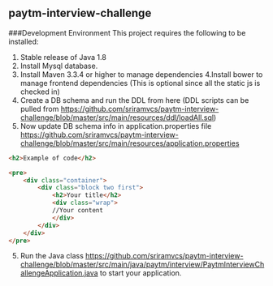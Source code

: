 ## paytm-interview-challenge

###Development Environment
This project requires the following to be installed:<br>
1. Stable release of Java 1.8<br>
2. Install Mysql database.
3. Install Maven 3.3.4 or higher to manage dependencies
4.Install bower to manage frontend dependencies (This is optional since all the static js is checked in)
6. Create a DB schema and run the DDL from here (DDL scripts can be pulled from https://github.com/sriramvcs/paytm-interview-challenge/blob/master/src/main/resources/ddl/loadAll.sql)
7. Now update DB schema info in application.properties file https://github.com/sriramvcs/paytm-interview-challenge/blob/master/src/main/resources/application.properties

```html
<h2>Example of code</h2>

<pre>
    <div class="container">
        <div class="block two first">
            <h2>Your title</h2>
            <div class="wrap">
            //Your content
            </div>
        </div>
    </div>
</pre>
```

5. Run the Java class https://github.com/sriramvcs/paytm-interview-challenge/blob/master/src/main/java/paytm/interview/PaytmInterviewChallengeApplication.java to start your application. 
